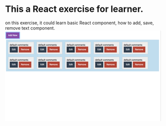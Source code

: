 This a React exercise for learner.
===========
on this exercise, it could learn basic React component,
how to add, save, remove text component.
![Image text](https://github.com/Frankkkkkk/ReactDemo/blob/master/Screen%20Shot%202018-05-01%20at%203.07.11%20PM.png)

